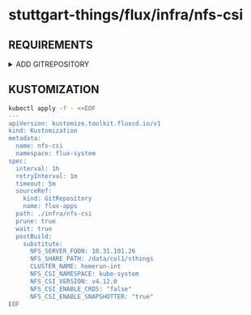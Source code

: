 # stuttgart-things/flux/infra/nfs-csi

## REQUIREMENTS

<details><summary>ADD GITREPOSITORY</summary>

```bash
kubectl apply -f - <<EOF
apiVersion: source.toolkit.fluxcd.io/v1
kind: GitRepository
metadata:
  name: flux-apps
  namespace: flux-system
spec:
  interval: 1m0s
  ref:
    tag: v1.0.0
  url: https://github.com/stuttgart-things/flux.git
EOF
```

</details>

## KUSTOMIZATION

```bash
kubectl apply -f - <<EOF
---
apiVersion: kustomize.toolkit.fluxcd.io/v1
kind: Kustomization
metadata:
  name: nfs-csi
  namespace: flux-system
spec:
  interval: 1h
  retryInterval: 1m
  timeout: 5m
  sourceRef:
    kind: GitRepository
    name: flux-apps
  path: ./infra/nfs-csi
  prune: true
  wait: true
  postBuild:
    substitute:
      NFS_SERVER_FQDN: 10.31.101.26
      NFS_SHARE_PATH: /data/col1/sthings
      CLUSTER_NAME: homerun-int
      NFS_CSI_NAMESPACE: kube-system
      NFS_CSI_VERSION: v4.12.0
      NFS_CSI_ENABLE_CRDS: "false"
      NFS_CSI_ENABLE_SNAPSHOTTER: "true"
EOF
```
